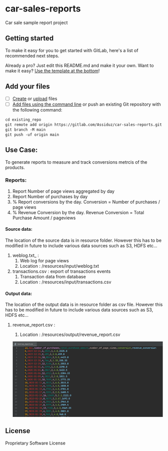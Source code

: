# car-sales-reports

Car sale sample report project

## Getting started

To make it easy for you to get started with GitLab, here's a list of recommended next steps.

Already a pro? Just edit this README.md and make it your own. Want to make it easy? [Use the template at the bottom](#editing-this-readme)!

## Add your files

- [ ] [Create](https://gitlab.com/-/experiment/new_project_readme_content:9c73c2e1aaef63e4451ef6727c8d7f00?https://docs.gitlab.com/ee/user/project/repository/web_editor.html#create-a-file) or [upload](https://gitlab.com/-/experiment/new_project_readme_content:9c73c2e1aaef63e4451ef6727c8d7f00?https://docs.gitlab.com/ee/user/project/repository/web_editor.html#upload-a-file) files
- [ ] [Add files using the command line](https://gitlab.com/-/experiment/new_project_readme_content:9c73c2e1aaef63e4451ef6727c8d7f00?https://docs.gitlab.com/ee/gitlab-basics/add-file.html#add-a-file-using-the-command-line) or push an existing Git repository with the following command:

```
cd existing_repo
git remote add origin https://gitlab.com/Assiduz/car-sales-reports.git
git branch -M main
git push -uf origin main
```

## Use Case:
To generate reports to measure and track conversions metrcis of the products.

### Reports:
1. Report Number of page views aggregated by day
2. Report Number of purchases by day
3. % Report conversions by the day. Conversion = Number of purchases / page views 
4. % Revenue Conversion by the day. Revenue Conversion =  Total Purchase Amount / pageviews 

#### Source data: 
The location of the source data is in resource folder. However this has to be modified in future to include various data sources such as S3, HDFS etc...

1. weblog.txt_ : 
   1. Web log for page views
   2. Location : /resources/input/weblog.txt
2. transactions.csv : export of transactions events
   1. Transaction data from database
   2. Location : /resources/input/transactions.csv

#### Output data: 
The location of the output data is in resource folder as csv file. However this has to be modified in future to include various data sources such as S3, HDFS etc...

1. revenue_report.csv : 
    1. Location : /resources/output/revenue_report.csv
    
    ![output.png](./output.png)


## License
Proprietary Software License
